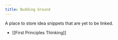 ```yaml
---
title: Budding Ground
---
```


A place to store idea snippets that are yet to be linked.


- [[First Principles Thinking]]